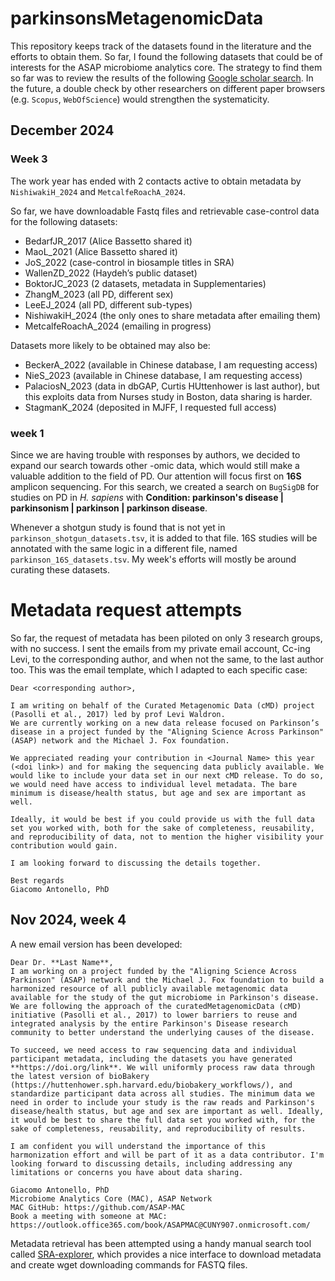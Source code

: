 # parkinsonsMetagenomicData

This repository keeps track of the datasets found in the literature and the efforts to obtain them. So far, I found the following datasets that could be of interests for the ASAP microbiome analytics core. The strategy to find them so far was to review the results of the following [Google scholar search](https://scholar.google.com/scholar?hl=it&as_sdt=0,33&q=“metagenomic*”+AND+"parkinson*"). In the future, a double check by other researchers on different paper browsers (e.g. `Scopus`, `WebOfScience`) would strengthen the systematicity.

## December 2024

### Week 3

The work year has ended with 2 contacts active to obtain metadata by
`NishiwakiH_2024` and `MetcalfeRoachA_2024`. 

So far, we have downloadable Fastq files and retrievable case-control data for 
the following  datasets:
  - BedarfJR_2017 (Alice Bassetto shared it)
  - MaoL_2021 (Alice Bassetto shared it)
  - JoS_2022 (case-control in biosample titles in SRA)
  - WallenZD_2022 (Haydeh’s public dataset)
  - BoktorJC_2023 (2 datasets, metadata in Supplementaries)
  - ZhangM_2023 (all PD, different sex)
  - LeeEJ_2024 (all PD, different sub-types)
  - NishiwakiH_2024 (the only ones to share metadata after emailing them)
  - MetcalfeRoachA_2024 (emailing in progress)

Datasets more likely to be obtained may also be:

  - BeckerA_2022 (available in Chinese database, I am requesting access)
  - NieS_2023 (available in Chinese database, I am requesting access)
  - PalaciosN_2023 (data in dbGAP, Curtis HUttenhower is last author), but this
  exploits data from Nurses study in Boston, data sharing is harder.
  - StagmanK_2024 (deposited in MJFF, I requested full access)

### week 1

Since we are having trouble with responses by authors, we decided to expand 
our search towards other -omic data, which would still make a valuable addition
to the field of PD. Our attention will focus first on **16S** amplicon sequencing.
For this search, we created a search on `BugSigDB` for studies on PD in *H. sapiens*
with **Condition: parkinson's disease | parkinsonism | parkinson | parkinson disease**.

Whenever a shotgun study is found that is not yet in `parkinson_shotgun_datasets.tsv`, 
it is added to that file. 16S studies will be annotated with the same logic 
in a different file, named `parkinson_16S_datasets.tsv`. My week's efforts will
mostly be around curating these datasets.

# Metadata request attempts

So far, the request of metadata has been piloted on only 3 research groups, with no success. I sent the emails from my private email account, Cc-ing Levi, to the corresponding author, and when not the same, to the last author too. This was the email template, which I adapted to each specific case:

```
Dear <corresponding author>,

I am writing on behalf of the Curated Metagenomic Data (cMD) project (Pasolli et al., 2017) led by prof Levi Waldron.
We are currently working on a new data release focused on Parkinson’s disease in a project funded by the "Aligning Science Across Parkinson" (ASAP) network and the Michael J. Fox foundation.

We appreciated reading your contribution in <Journal Name> this year (<doi link>) and for making the sequencing data publicly available. We would like to include your data set in our next cMD release. To do so, we would need have access to individual level metadata. The bare minimum is disease/health status, but age and sex are important as well.

Ideally, it would be best if you could provide us with the full data set you worked with, both for the sake of completeness, reusability, and reproducibility of data, not to mention the higher visibility your contribution would gain.

I am looking forward to discussing the details together.

Best regards
Giacomo Antonello, PhD
```

## Nov 2024, week 4

A new email version has been developed:

```
Dear Dr. **Last Name**,
I am working on a project funded by the "Aligning Science Across Parkinson" (ASAP) network and the Michael J. Fox foundation to build a harmonized resource of all publicly available metagenomic data available for the study of the gut microbiome in Parkinson's disease. We are following the approach of the curatedMetagenomicData (cMD) initiative (Pasolli et al., 2017) to lower barriers to reuse and integrated analysis by the entire Parkinson's Disease research community to better understand the underlying causes of the disease.
 
To succeed, we need access to raw sequencing data and individual participant metadata, including the datasets you have generated **https://doi.org/link**. We will uniformly process raw data through the latest version of bioBakery (https://huttenhower.sph.harvard.edu/biobakery_workflows/), and standardize participant data across all studies. The minimum data we need in order to include your study is the raw reads and Parkinson's disease/health status, but age and sex are important as well. Ideally, it would be best to share the full data set you worked with, for the sake of completeness, reusability, and reproducibility of results.
 
I am confident you will understand the importance of this harmonization effort and will be part of it as a data contributor. I'm looking forward to discussing details, including addressing any limitations or concerns you have about data sharing.
 
Giacomo Antonello, PhD 
Microbiome Analytics Core (MAC), ASAP Network
MAC GitHub: https://github.com/ASAP-MAC
Book a meeting with someone at MAC: https://outlook.office365.com/book/ASAPMAC@CUNY907.onmicrosoft.com/
```

Metadata retrieval has been attempted using a handy manual search tool called
[SRA-explorer](https://sra-explorer.info/#), which provides a nice interface
to download metadata and create wget downloading commands for FASTQ files.

